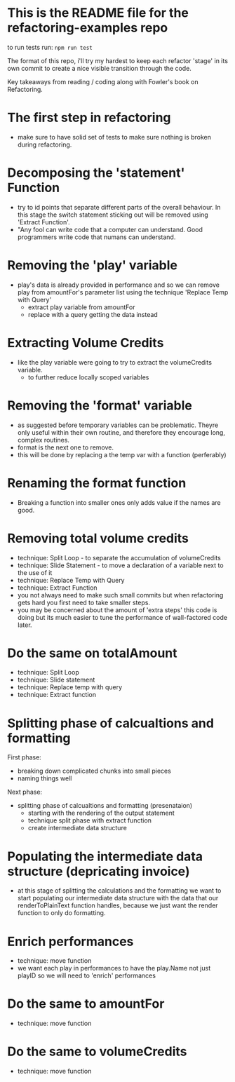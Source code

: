 # This is the README file for the refactoring-examples repo

to run tests run: `npm run test`

The format of this repo, i'll try my hardest to keep each refactor 'stage' in its own commit to create a nice visible transition through the code. 

Key takeaways from reading / coding along with Fowler's book on Refactoring.

# The first step in refactoring 
- make sure to have solid set of tests to make sure nothing is broken during refactoring.

# Decomposing the 'statement' Function
- try to id points that separate different parts of the overall behaviour. In this stage the switch statement sticking out will be removed using 'Extract Function'.
- "Any fool can write code that a computer can understand. Good programmers write code that numans can understand.

# Removing the 'play' variable 
- play's data is already provided in performance and so we can remove play from amountFor's parameter list using the technique 'Replace Temp with Query'
    - extract play variable from amountFor
    - replace with a query getting the data instead

# Extracting Volume Credits 
- like the play variable were going to try to extract the volumeCredits variable. 
    - to further reduce locally scoped variables

# Removing the 'format' variable
- as suggested before temporary variables can be problematic. 
Theyre only useful within their own routine, and therefore they encourage long, 
complex routines. 
- format is the next one to remove.
- this will be done by replacing a the temp var with a function (perferably)

# Renaming the format function
- Breaking a function into smaller ones only adds value if the names are good.

# Removing total volume credits 
- technique: Split Loop - to separate the accumulation of volumeCredits 
- technique: Slide Statement - to move a declaration of a variable next to the use of it
- technique: Replace Temp with Query
- technique: Extract Function
- you not always need to make such small commits but when refactoring gets hard you first need 
to take smaller steps.
- you may be concerned about the amount of 'extra steps' this code is doing but its much easier to tune the performance of wall-factored code later.

# Do the same on totalAmount
- technique: Split Loop
- technique: Slide statement
- technique: Replace temp with query
- technique: Extract function

# Splitting phase of calcualtions and formatting
First phase:
- breaking down complicated chunks into small pieces 
- naming things well 

Next phase:
- splitting phase of calcualtions and formatting (presenataion)
    - starting with the rendering of the output statement
    - technique split phase with extract function 
    - create intermediate data structure

# Populating the intermediate data structure (depricating invoice)
- at this stage of splitting the calculations and the formatting we want to start populating our intermediate data structure with the data that our renderToPlainText function handles, because we just want the render function to only do formatting.

# Enrich performances
- technique: move function
- we want each play in performances to have the play.Name not just playID so we will need to 'enrich' performances

# Do the same to amountFor
- technique: move function

# Do the same to volumeCredits
- technique: move function